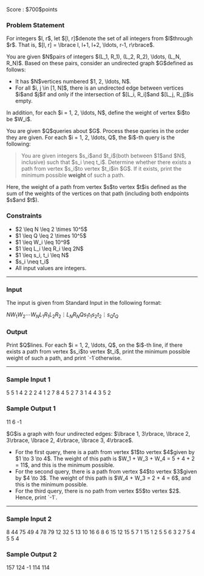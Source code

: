 
<div>

<span>

<span>

<p>
Score : $700$points
</p>

<div>

<section>

### **Problem Statement**

<p>
For integers $l, r$, let $[l, r]$denote the set of all integers from $l$through $r$. That is, $[l, r] = \lbrace l, l+1, l+2, \ldots, r-1, r\rbrace$.
</p>

<p>
You are given $N$pairs of integers $(L_1, R_1), (L_2, R_2), \ldots, (L_N, R_N)$.
Based on these pairs, consider an undirected graph $G$defined as follows:
</p>

<ul>

<li>
It has $N$vertices numbered $1, 2, \ldots, N$.
</li>

<li>
For all $i, j \in [1, N]$, there is an undirected edge between vertices $i$and $j$if and only if the intersection of $[L_i, R_i]$and $[L_j, R_j]$is empty.
</li>

</ul>

<p>
In addition, for each $i = 1, 2, \ldots, N$, define the weight of vertex $i$to be $W_i$.
</p>

<p>
You are given $Q$queries about $G$. Process these queries in the order they are given.
For each $i = 1, 2, \ldots, Q$, the $i$-th query is the following:
</p>

<blockquote>

<p>
You are given integers $s_i$and $t_i$(both between $1$and $N$, inclusive) such that $s_i \neq t_i$. Determine whether there exists a path from vertex $s_i$to vertex $t_i$in $G$. If it exists, print the minimum possible 
<strong>
weight
</strong>
of such a path.
</p>

</blockquote>

<p>
Here, the weight of a path from vertex $s$to vertex $t$is defined as the sum of the weights of the vertices on that path (including both endpoints $s$and $t$).
</p>

</section>

</div>

<div>

<section>

### **Constraints**

<ul>

<li>
$2 \leq N \leq 2 \times 10^5$
</li>

<li>
$1 \leq Q \leq 2 \times 10^5$
</li>

<li>
$1 \leq W_i \leq 10^9$
</li>

<li>
$1 \leq L_i \leq R_i \leq 2N$
</li>

<li>
$1 \leq s_i, t_i \leq N$
</li>

<li>
$s_i \neq t_i$
</li>

<li>
All input values are integers.
</li>

</ul>

</section>

</div>

---

<div>

<div>

<section>

### **Input**

<p>
The input is given from Standard Input in the following format:
</p>

<div>

$N$$W_1$$W_2$$\cdots$$W_N$$L_1$$R_1$$L_2$$R_2$$\vdots$$L_N$$R_N$$Q$$s_1$$t_1$$s_2$$t_2$$\vdots$$s_Q$$t_Q$
</div>

</section>

</div>

<div>

<section>

### **Output**

<p>
Print $Q$lines.
For each $i = 1, 2, \ldots, Q$, on the $i$-th line, if there exists a path from vertex $s_i$to vertex $t_i$, print the minimum possible weight of such a path, and print `-1`otherwise.
</p>

</section>

</div>

</div>

---

<div>

<section>

### **Sample Input 1**

<div>

5
5 1 4 2 2
2 4
1 2
7 8
4 5
2 7
3
1 4
4 3
5 2

</div>

</section>

</div>

<div>

<section>

### **Sample Output 1**

<div>

11
6
-1

</div>

<p>
$G$is a graph with four undirected edges: $\lbrace 1, 3\rbrace, \lbrace 2, 3\rbrace, \lbrace 2, 4\rbrace, \lbrace 3, 4\rbrace$.
</p>

<ul>

<li>
For the first query, there is a path from vertex $1$to vertex $4$given by $1 \to 3 \to 4$. The weight of this path is $W_1 + W_3 + W_4 = 5 + 4 + 2 = 11$, and this is the minimum possible.
</li>

<li>
For the second query, there is a path from vertex $4$to vertex $3$given by $4 \to 3$. The weight of this path is $W_4 + W_3 = 2 + 4 = 6$, and this is the minimum possible.
</li>

<li>
For the third query, there is no path from vertex $5$to vertex $2$. Hence, print `-1`.
</li>

</ul>

</section>

</div>

---

<div>

<section>

### **Sample Input 2**

<div>

8
44 75 49 4 78 79 12 32
5 13
10 16
6 8
6 15
12 15
5 7
1 15
1 2
5
5 6
3 2
7 5
4 5
5 4

</div>

</section>

</div>

<div>

<section>

### **Sample Output 2**

<div>

157
124
-1
114
114

</div>

</section>

</div>

</span>

</span>

</div>
